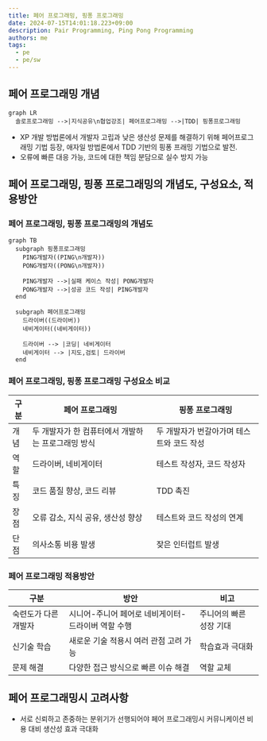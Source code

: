 ```yaml
---
title: 페어 프로그래밍, 핑퐁 프로그래밍
date: 2024-07-15T14:01:18.223+09:00
description: Pair Programming, Ping Pong Programming
authors: me
tags: 
  - pe
  - pe/sw 
---
```


## 페어 프로그래밍 개념

```mermaid
graph LR
  솔로프로그래밍 -->|지식공유\n협업강조| 페어프로그래밍 -->|TDD| 핑퐁프로그래밍
```

- XP 개발 방법론에서 개발자 고립과 낮은 생산성 문제를 해결하기 위해 페어프로그래밍 기법 등장, 애자일 방법론에서 TDD 기반의 핑퐁 프래밍 기법으로 발전.
- 오류에 빠른 대응 가능, 코드에 대한 책임 분담으로 실수 방지 가능

## 페어 프로그래밍, 핑퐁 프로그래밍의 개념도, 구성요소, 적용방안

### 페어 프로그래밍, 핑퐁 프로그래밍의 개념도

```mermaid
graph TB
  subgraph 핑퐁프로그래밍
    PING개발자((PING\n개발자))
    PONG개발자((PONG\n개발자))

    PING개발자 -->|실패 케이스 작성| PONG개발자
    PONG개발자 -->|성공 코드 작성| PING개발자
  end

  subgraph 페어프로그래밍
    드라이버((드라이버))
    네비게이터((네비게이터))

    드라이버 --> |코딩| 네비게이터
    네비게이터 --> |지도,검토| 드라이버
  end  
```

### 페어 프로그래밍, 핑퐁 프로그래밍 구성요소 비교

| 구분 | 페어 프로그래밍 | 핑퐁 프로그래밍 |
| --- | --- | --- |
| 개념 | 두 개발자가 한 컴퓨터에서 개발하는 프로그래밍 방식 | 두 개발자가 번갈아가며 테스트와 코드 작성 |
| 역할 | 드라이버, 네비게이터 | 테스트 작성자, 코드 작성자 |
| 특징 | 코드 품질 향상, 코드 리뷰 | TDD 촉진 |
| 장점 | 오류 감소, 지식 공유, 생산성 향상 | 테스트와 코드 작성의 연계 |
| 단점 | 의사소통 비용 발생 | 잦은 인터럽트 발생 |

### 페어 프로그래밍 적용방안

| 구분 | 방안 | 비고 |
| --- | --- | --- |
| 숙련도가 다른 개발자 | 시니어-주니어 페어로 네비게이터-드라이버 역할 수행 | 주니어의 빠른 성장 기대 |
| 신기술 학습 | 새로운 기술 적용시 여러 관점 고려 가능 | 학습효과 극대화 |
| 문제 해결 | 다양한 접근 방식으로 빠른 이슈 해결 | 역할 교체 |

## 페어 프로그래밍시 고려사항

- 서로 신뢰하고 존중하는 분위기가 선행되어야 페어 프로그래밍시 커뮤니케이션 비용 대비 생산성 효과 극대화
